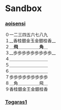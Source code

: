 

# Sandbox

### [aoisensi](http://twitter.com/aoisensi)

０一二三四五六七八九  
１__香桂銀金玉金銀桂香__  
２＿__飛__＿＿＿＿＿__角__＿    
３__歩歩歩歩歩歩歩歩歩__  
４＿＿＿＿＿＿＿＿＿  
５＿＿＿＿＿＿＿＿＿  
６＿＿＿＿＿＿＿＿＿  
７歩歩歩歩歩歩歩歩歩  
８＿角＿＿＿＿＿飛＿  
９香桂銀金王金銀桂香  

### [Togaras1](http://twitter.com/Togaras1)